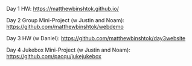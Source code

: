 Day 1 HW: https://matthewbinshtok.github.io/

Day 2 Group Mini-Project (w Justin and Noam): https://github.com/matthewbinshtok/webdemo

Day 3 HW (w Daniel): https://github.com/matthewbinshtok/day3website

Day 4 Jukebox Mini-Project (w Justin and Noam): https://github.com/pacqu/jukejukebox
